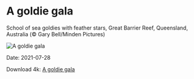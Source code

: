 # A goldie gala

School of sea goldies with feather stars, Great Barrier Reef, Queensland, Australia (© Gary Bell/Minden Pictures)

![A goldie gala](https://bing.com/th?id=OHR.SeaGoldie_EN-US9625167980_UHD.jpg&rf=LaDigue_UHD.jpg&pid=hp&w=1024&h=576)

Date: 2021-07-28

Download 4k: [A goldie gala](https://bing.com/th?id=OHR.SeaGoldie_EN-US9625167980_UHD.jpg&rf=LaDigue_UHD.jpg&pid=hp&w=3840&h=2160)

